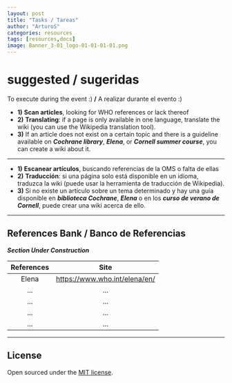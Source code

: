 ```yaml
---
layout: post
title: "Tasks / Tareas"
author: "ArturoS"
categories: resources
tags: [resources,docs]
image: Banner_3-01_logo-01-01-01-01.png
---
```


# suggested / sugeridas
To execute during the event :)
**/**
A realizar durante el evento :)

* **1)** **Scan articles**, looking for WHO references or lack thereof
* **2)**  **Translating**: if a page is only available in one language, translate the wiki (you can use the Wikipedia translation tool).
* **3)** If an article does not exist on a certain topic and there is a guideline available on ***Cochrane library***, ***Elena***, or ***Cornell summer course***, you can create a wiki about it.

---

* **1)** **Escanear artículos**, buscando referencias de la OMS o falta de ellas
* **2)** **Traducción**: si una página solo está disponible en un idioma, traduzca la wiki (puede usar la herramienta de traducción de Wikipedia).
* **3)** Si no existe un artículo sobre un tema determinado y hay una guía disponible en ***biblioteca Cochrane***, ***Elena*** o en los ***curso de verano de Cornell***, puede crear una wiki acerca de ello.

---

## References Bank / Banco de Referencias


***Section Under Construction***


|  **References**  |  **Site**  |
|      :---:       |   :---:    |
| Elena | https://www.who.int/elena/en/ |
| ... | ... |
| ... | ... |
| ... | ... |
| ... | ... |

---

## License

Open sourced under the [MIT license](https://github.com/edithaton/page/LICENSE.md).
